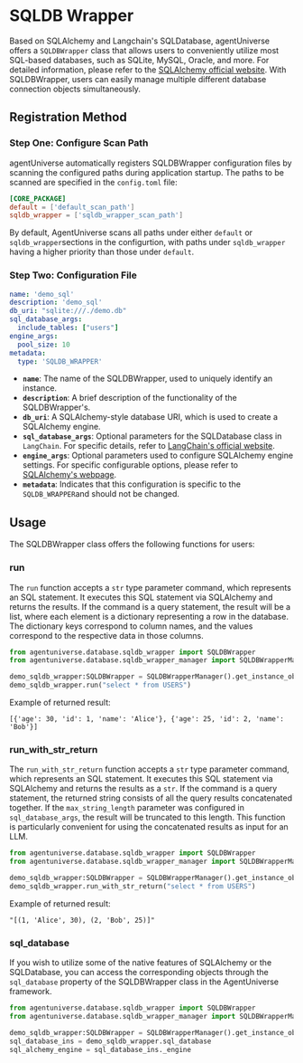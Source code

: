 # SQLDB Wrapper

Based on SQLAlchemy and Langchain's SQLDatabase, agentUniverse offers a `SQLDBWrapper` class that allows users to conveniently utilize most SQL-based databases, such as SQLite, MySQL, Oracle, and more. For detailed information, please refer to the [SQLAlchemy official website](https://docs.sqlalchemy.org/en/20/dialects/). With SQLDBWrapper, users can easily manage multiple different database connection objects simultaneously.

## Registration Method

### Step One: Configure Scan Path
agentUniverse automatically registers SQLDBWrapper configuration files by scanning the configured paths during application startup. The paths to be scanned are specified in the `config.toml` file:
```toml
[CORE_PACKAGE]
default = ['default_scan_path']
sqldb_wrapper = ['sqldb_wrapper_scan_path']
```
By default, AgentUniverse scans all paths under either `default` or `sqldb_wrapper`sections in the configurtion, with paths under `sqldb_wrapper` having a higher priority than those under `default`.


### Step Two: Configuration File
```yaml
name: 'demo_sql'
description: 'demo_sql'
db_uri: "sqlite:///./demo.db"
sql_database_args:
  include_tables: ["users"]
engine_args:
  pool_size: 10
metadata:
  type: 'SQLDB_WRAPPER'
```
- **`name`**: The name of the SQLDBWrapper, used to uniquely identify an instance.
- **`description`**: A brief description of the functionality of the SQLDBWrapper's.
- **`db_uri`**: A SQLAlchemy-style database URI, which is used to create a SQLAlchemy engine.
- **`sql_database_args`**: Optional parameters for the SQLDatabase class in `LangChain`. For specific details, refer to [LangChain's official website](https://python.langchain.com/v0.1/docs/integrations/toolkits/sql_database/).
- **`engine_args`**:  Optional parameters used to configure SQLAlchemy engine settings. For specific configurable options, please refer to [SQLAlchemy's webpage](https://docs.sqlalchemy.org/en/20/core/engines.html#sqlalchemy.create_engine).
- **`metadata`**: Indicates that this configuration is specific to the `SQLDB_WRAPPER`and should not be changed.

## Usage
The SQLDBWrapper class offers the following functions for users:

### run
The `run` function accepts a `str` type parameter command, which represents an SQL statement. It executes this SQL statement via SQLAlchemy and returns the results. If the command is a query statement, the result will be a list, where each element is a dictionary representing a row in the database. The dictionary keys correspond to column names, and the values correspond to the respective data in those columns.
```python
from agentuniverse.database.sqldb_wrapper import SQLDBWrapper
from agentuniverse.database.sqldb_wrapper_manager import SQLDBWrapperManager

demo_sqldb_wrapper:SQLDBWrapper = SQLDBWrapperManager().get_instance_obj("demo_sqldb_wrapper")
demo_sqldb_wrapper.run("select * from USERS")
```
Example of returned result:
```text
[{'age': 30, 'id': 1, 'name': 'Alice'}, {'age': 25, 'id': 2, 'name': 'Bob'}]
```

### run_with_str_return
The `run_with_str_return` function accepts a `str` type parameter command, which represents an SQL statement. It executes this SQL statement via SQLAlchemy and returns the results as a `str`. If the command is a query statement, the returned string consists of all the query results concatenated together. If the `max_string_length` parameter was configured in `sql_database_args`, the result will be truncated to this length. This function is particularly convenient for using the concatenated results as input for an LLM.
```python
from agentuniverse.database.sqldb_wrapper import SQLDBWrapper
from agentuniverse.database.sqldb_wrapper_manager import SQLDBWrapperManager

demo_sqldb_wrapper:SQLDBWrapper = SQLDBWrapperManager().get_instance_obj("demo_sqldb_wrapper")
demo_sqldb_wrapper.run_with_str_return("select * from USERS")
```
Example of returned result:
```text
"[(1, 'Alice', 30), (2, 'Bob', 25)]"
```

### sql_database
If you wish to utilize some of the native features of SQLAlchemy or the SQLDatabase, you can access the corresponding objects through the `sql_database` property of the SQLDBWrapper class in the AgentUniverse framework.
```python
from agentuniverse.database.sqldb_wrapper import SQLDBWrapper
from agentuniverse.database.sqldb_wrapper_manager import SQLDBWrapperManager

demo_sqldb_wrapper:SQLDBWrapper = SQLDBWrapperManager().get_instance_obj("demo_sqldb_wrapper")
sql_database_ins = demo_sqldb_wrapper.sql_database
sql_alchemy_engine = sql_database_ins._engine
```